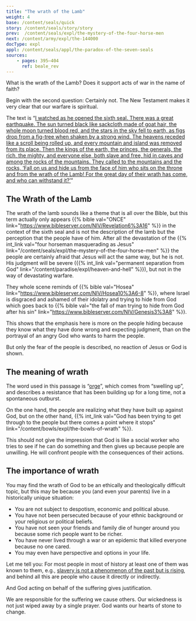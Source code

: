 ```yaml
---
title: "The wrath of the Lamb"
weight: 4
base: /content/seals/quick
story: /content/seals/story/story
prev:  /content/seals/expl/the-mystery-of-the-four-horse-men
next: /content/army/expl/the-144000
docType: expl
appl: /content/seals/appl/the-paradox-of-the-seven-seals
sources: 
    - pages: 395–404
      ref: beale_rev
---
```


What is the wrath of the Lamb? Does it support acts of war in the name of faith?

Begin with the second question: Certainly not. The New Testament makes it very clear that our warfare is spiritual.

The text is “[I watched as he opened the sixth seal. There was a great earthquake. The sun turned black like sackcloth made of goat hair, the whole moon turned blood red, and the stars in the sky fell to earth, as figs drop from a fig-tree when shaken by a strong wind. The heavens receded like a scroll being rolled up, and every mountain and island was removed from its place. Then the kings of the earth, the princes, the generals, the rich, the mighty, and everyone else, both slave and free, hid in caves and among the rocks of the mountains. They called to the mountains and the rocks, ‘Fall on us and hide us from the face of him who sits on the throne and from the wrath of the Lamb! For the great day of their wrath has come, and who can withstand it?’](https://www.bibleserver.com/NIV/Revelation6%3A12-17)”

## The Wrath of the Lamb

<a name="ddd6"></a>
The wrath of the lamb sounds like a theme that is all over the Bible, but this term actually only appears {{% bible val="ONCE" link="https://www.bibleserver.com/NIV/Revelation6%3A16" %}} in the context of the sixth seal and is not the description of the lamb but the perception that the people have of him. After all the devastation of the {{% int_link val="four horseman masquerading as Jesus" link="/content/seals/expl/the-mystery-of-the-four-horse-men" %}} the people are certainly afraid that Jesus will act the same way, but he is not. His judgment will be severe ({{% int_link val="permanent separation from God" link="/content/paradise/expl/heaven-and-hell" %}}), but not in the way of devastating warfare.

They whole scene reminds of {{% bible val="Hosea" link="https://www.bibleserver.com/NIV/Hosea10%3A6-8" %}}, where Israel is disgraced and ashamed of their idolatry and trying to hide from God which goes back to {{% bible val="the fall of man trying to hide from God after his sin" link="https://www.bibleserver.com/NIV/Genesis3%3A8" %}}.

This shows that the emphasis here is more on the people hiding because they know what they have done wrong and expecting judgment, than on the portrayal of an angry God who wants to harm the people.

But only the fear of the people is described, no reaction of Jesus or God is shown.

## The meaning of wrath

<a name="7d6e"></a>
The word used in this passage is “[orge](https://biblehub.com/greek/3709.htm)”, which comes from “swelling up”, and describes a resistance that has been building up for a long time, not a spontaneous outburst.

On the one hand, the people are realizing what they have built up against God, but on the other hand, {{% int_link val="God has been trying to get through to the people but there comes a point where it stops" link="/content/bowls/expl/the-bowls-of-wrath" %}}.

This should not give the impression that God is like a social worker who tries to see if he can do something and then gives up because people are unwilling. He will confront people with the consequences of their actions.

## The importance of wrath

<a name="50ee"></a>
You may find the wrath of God to be an ethically and theologically difficult topic, but this may be because you (and even your parents) live in a historically unique situation:

- You are not subject to despotism, economic and political abuse.
- You have not been persecuted because of your ethnic background or your religious or political beliefs.
- You have not seen your friends and family die of hunger around you because some rich people want to be richer.
- You have never lived through a war or an epidemic that killed everyone because no one cared.
- You may even have perspective and options in your life.

Let me tell you: For most people in most of history at least one of them was known to them, e.g., [slavery is not a phenomenon of the past but is rising](https://50forfreedom.org/modern-slavery/), and behind all this are people who cause it directly or indirectly.

And God acting on behalf of the suffering gives justification.

We are responsible for the suffering we cause others. Our wickedness is not just wiped away by a single prayer. God wants our hearts of stone to change.
